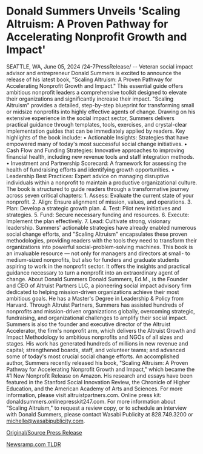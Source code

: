 # Donald Summers Unveils 'Scaling Altruism: A Proven Pathway for Accelerating Nonprofit Growth and Impact'

SEATTLE, WA, June 05, 2024 /24-7PressRelease/ -- Veteran social impact advisor and entrepreneur Donald Summers is excited to announce the release of his latest book, "Scaling Altruism: A Proven Pathway for Accelerating Nonprofit Growth and Impact." This essential guide offers ambitious nonprofit leaders a comprehensive toolkit designed to elevate their organizations and significantly increase their impact.  "Scaling Altruism" provides a detailed, step-by-step blueprint for transforming small or midsize nonprofits into highly effective agents of change. Drawing on his extensive experience in the social impact sector, Summers delivers practical guidance through templates, tools, exercises, and crystal-clear implementation guides that can be immediately applied by readers.  Key highlights of the book include:  •	Actionable Insights: Strategies that have empowered many of today's most successful social change initiatives. •	Cash Flow and Funding Strategies: Innovative approaches to improving financial health, including new revenue tools and staff integration methods. •	Investment and Partnership Scorecard: A framework for assessing the health of fundraising efforts and identifying growth opportunities. •	Leadership Best Practices: Expert advice on managing disruptive individuals within a nonprofit to maintain a productive organizational culture.  The book is structured to guide readers through a transformative journey across seven critical chapters:  1.	Assess: Evaluate the current state of your nonprofit. 2.	Align: Ensure alignment of mission, values, and operations. 3.	Plan: Develop a strategic growth plan. 4.	Test: Pilot new initiatives and strategies. 5.	Fund: Secure necessary funding and resources. 6.	Execute: Implement the plan effectively. 7.	Lead: Cultivate strong, visionary leadership.  Summers' actionable strategies have already enabled numerous social change efforts, and "Scaling Altruism" encapsulates these proven methodologies, providing readers with the tools they need to transform their organizations into powerful social-problem-solving machines. This book is an invaluable resource — not only for managers and directors at small- to medium-sized nonprofits, but also for funders and graduate students aspiring to work in the nonprofit sector. It offers the insights and practical guidance necessary to turn a nonprofit into an extraordinary agent of change.  About Donald Summers Donald Summers, Ed.M., is the Founder and CEO of Altruist Partners LLC, a pioneering social impact advisory firm dedicated to helping mission-driven organizations achieve their most ambitious goals. He has a Master's Degree in Leadership & Policy from Harvard. Through Altruist Partners, Summers has assisted hundreds of nonprofits and mission-driven organizations globally, overcoming strategic, fundraising, and organizational challenges to amplify their social impact. Summers is also the founder and executive director of the Altruist Accelerator, the firm's nonprofit arm, which delivers the Altruist Growth and Impact Methodology to ambitious nonprofits and NGOs of all sizes and stages. His work has generated hundreds of millions in new revenue and capital; strengthened boards, staff, and volunteer teams; and advanced some of today's most crucial social change efforts. An accomplished author, Summers recently released his book, "Scaling Altruism: A Proven Pathway for Accelerating Nonprofit Growth and Impact," which became the #1 New Nonprofit Release on Amazon. His research and essays have been featured in the Stanford Social Innovation Review, the Chronicle of Higher Education, and the American Academy of Arts and Sciences. For more information, please visit altruistpartners.com.  Online press kit: donaldsummers.onlinepresskit247.com.  For more information about "Scaling Altruism," to request a review copy, or to schedule an interview with Donald Summers, please contact Wasabi Publicity at 828.749.3200 or michelle@wasabipublicity.com. 

[Original/Source Press Release](https://www.24-7pressrelease.com/press-release/511433/donald-summers-unveils-scaling-altruism-a-proven-pathway-for-accelerating-nonprofit-growth-and-impact) 

[Newsramp.com TLDR](https://newsramp.com/None) 